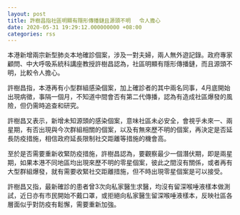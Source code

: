 ```yaml
---
layout: post
title: 許樹昌指社區明顯有隱形傳播鏈且源頭不明 　令人擔心
date: 2020-05-31 19:29:12.000000000 +08:00
categories: rss
---
```


本港新增兩宗新型肺炎本地確診個案，涉及一對夫婦，兩人無外遊記錄。政府專家顧問、中大呼吸系統科講座教授許樹昌認為，社區明顯有隱形傳播鏈，而且源頭不明，比較令人擔心。

許樹昌指，本港再有小型群組感染個案，加上確診者的其中兩名同事，4月底開始出現病徵，事隔一個月，不知道中間會否有第二代傳播，認為有造成社區爆發的風險，但仍需時追查和研究。

許樹昌又表示，新增未知源頭的感染個案，意味社區未必安全，會視乎未來一、兩星期，有否出現與今次群組相關的個案，以及有無來歷不明的個案，再決定是否延長防疫措施，相信政府延長限制社交距離等措施的機會高。

至於是否需要重新收緊防疫措施，許樹昌認為，要觀察最少一個潛伏期，即是兩星期，如果本港不同地區均出現來歷不明的零星個案，彼此之間沒有關係，或者再有大型群組爆發，就有需要收緊社交距離措施，但不時出現零星個案是可以接受。

許樹昌又指，最新確診的患者曾3次向私家醫生求醫，均沒有留深喉唾液樣本做測試，近日亦有市民開始不戴口罩，或拒絕向私家醫生留深喉唾液樣本，反映社區各層面似乎對防疫有鬆懈，需要重新加強。
